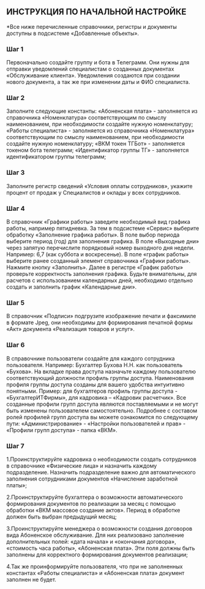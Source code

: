 ## ИНСТРУКЦИЯ ПО НАЧАЛЬНОЙ НАСТРОЙКЕ
*Все ниже перечисленные справочники, регистры и документы доступны в подсистеме «Добавленные объекты».
### Шаг 1
Первоначально создайте группу и бота в Телеграмм. Они нужны для отправки уведомлений специалистам о созданных документах «Обслуживание клиента». Уведомления создаются при создании нового документа, а так же при изменении даты и ФИО специалиста.

### Шаг 2
Заполните следующие константы: 
«Абоненская плата» - заполняется из справочника «Номенклатура» соответствующим по смыслу наименованием, при необходимости создайте нужную номенклатуру;
«Работы специалиста» - заполняется из справочника «Номенклатура» соответствующим по смыслу наименованием, при необходимости создайте нужную номенклатуру;
«ВКМ токен ТГБот» - заполняется токеном бота телеграмм;
«Идентификатор группы ТГ» - заполняется идентификатором группы телеграмм;

### Шаг 3
Заполните регистр сведений «Условия оплаты сотрудников», укажите процент от продаж у Специалистов и оклады у всех сотрудников.

### Шаг 4
В справочник «Графики работы» заведите необходимый вид графика работы, например пятидневка.
За тем в подсистеме «Сервис» выберите обработку «Заполнение графика работы». 
В поле выбор периода выберите период (год) для заполнения графика. В поле «Выходные дни» через запятую перечислите порядковый номер выходного дня недели. Например: 6,7 (как суббота и воскресенье).
В поле «график работы» выберите ранее созданный элемент справочника «Графики работы».
Нажмите кнопку «Заполнить». Далее в регистре «График работы» проверьте корректность заполнения графика. Будьте внимательны, для расчетов с использованием календарных дней, необходимо отдельно создать и заполнить график «Календарные дни».

### Шаг 5
В справочник «Подписи» подгрузите изображение печати и факсимиле в формате Jpeg, они необходимы для формирования печатной формы «Акт» документа «Реализация товаров и услуг».


### Шаг 6
В справочнике пользователи создайте для каждого сотрудника пользователя. 
Например: Бухгалтер Бухова Н.Н. как пользователь «Бухова». 
На вкладке права доступа назначьте каждому пользователю соответствующий должности профиль группы доступа.
Наименования профиля группы доступа  созданы для вашего удобства интуитивно понятными. Пример: для бухгалтеров профиль группы доступа - «БухгалтерИТФирмы», для кадровика – «Кадровик расчетчик».
Все созданные профили групп доступа являются поставляемыми и не могут быть изменены пользователем самостоятельно. Подробнее с составом ролей профилей групп доступа вы можете ознакомится по следующему пути: «Администрирование» - «Настройки пользователей и прав» - «Профили групп доступа» - папка «ВКМ».

### Шаг 7 
1.Проинструктируйте кадровика о необходимости создать сотрудников в справочнике «Физические лица» и назначить каждому подразделение. Назначить подразделение важно для автоматического заполнения сотрудниками документов «Начисление заработной платы»;

2.Проинструктируйте бухгалтера о возможности автоматического формирования документов по реализации за месяц с помощью обработки «ВКМ массовое создание актов». Период в обработке должен быть выбран предыдущий месяц;

3.Проинструктируйте менеджера о возможности создания договоров вида Абоненское обслуживание. Для них реализовано заполнение дополнительных полей: «дата начала» и «окончания договора», «стоимость часа работы», «Абоненская плата». Эти поля должны быть заполнены для корректного формирования документов реализации;

4.Так же проинформируйте пользователя, что при не заполненных константах «Работы специалиста» и «Абоненская плата» документ заполнен не будет.

